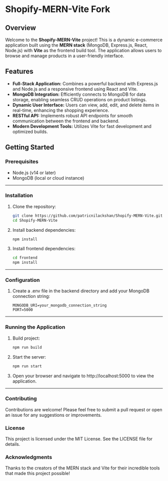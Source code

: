 # Shopify-MERN-Vite Fork

## Overview

Welcome to the **Shopify-MERN-Vite** project! This is a dynamic e-commerce application built using the **MERN stack** (MongoDB, Express.js, React, Node.js) with **Vite** as the frontend build tool. The application allows users to browse and manage products in a user-friendly interface.

## Features

- **Full-Stack Application:** Combines a powerful backend with Express.js and Node.js and a responsive frontend using React and Vite.
- **MongoDB Integration:** Efficiently connects to MongoDB for data storage, enabling seamless CRUD operations on product listings.
- **Dynamic User Interface:** Users can view, add, edit, and delete items in real-time, enhancing the shopping experience.
- **RESTful API:** Implements robust API endpoints for smooth communication between the frontend and backend.
- **Modern Development Tools:** Utilizes Vite for fast development and optimized builds.

## Getting Started

### Prerequisites

- Node.js (v14 or later)
- MongoDB (local or cloud instance)

---

### Installation

1. Clone the repository:
   ```bash
   git clone https://github.com/patricnilackshan/Shopify-MERN-Vite.git
   cd Shopify-MERN-Vite
   ```
2. Install backend dependencies:

   ```bash
   npm install
   ```

3. Install frontend dependencies:
   ```bash
   cd frontend
   npm install
   ```

---

### Configuration

1. Create a .env file in the backend directory and add your MongoDB connection string:
   ```text
   MONGODB_URI=your_mongodb_connection_string
   PORT=5000
   ```

---

### Running the Application

1. Build project:

   ```bash
   npm run build
   ```

2. Start the server:

   ```bash
   npm run start
   ```

3. Open your browser and navigate to http://localhost:5000 to view the application.

---

### Contributing

Contributions are welcome! Please feel free to submit a pull request or open an issue for any suggestions or improvements.

### License

This project is licensed under the MIT License. See the LICENSE file for details.

### Acknowledgments

Thanks to the creators of the MERN stack and Vite for their incredible tools that made this project possible!
